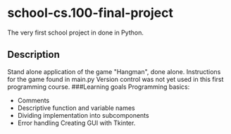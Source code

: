 # school-cs.100-final-project
The very first school project in done in Python.
## Description
Stand alone application of the game "Hangman", done alone.
Instructions for the game found in main.py
Version control was not yet used in this first programming course.
###Learning goals
Programming basics:
  - Comments
  - Descriptive function and variable names
  - Dividing implementation into subcomponents
  - Error handling
Creating GUI with Tkinter.


